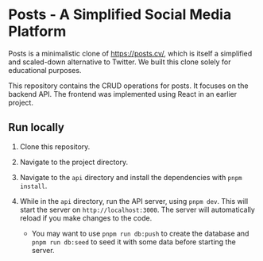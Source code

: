 # Posts - A Simplified Social Media Platform

Posts is a minimalistic clone of <https://posts.cv/>, which is itself a simplified and scaled-down alternative to Twitter. We built this clone solely for educational purposes.

This repository contains the CRUD operations for posts. It focuses on the backend API. The frontend was implemented using React in an earlier project.

## Run locally

1. Clone this repository.

2. Navigate to the project directory.

3. Navigate to the `api` directory and install the dependencies with `pnpm install`.

4. While in the `api` directory, run the API server, using `pnpm dev`. This will start the server on `http://localhost:3000`. The server will automatically reload if you make changes to the code.

   - You may want to use `pnpm run db:push` to create the database and `pnpm run db:seed` to seed it with some data before starting the server.
